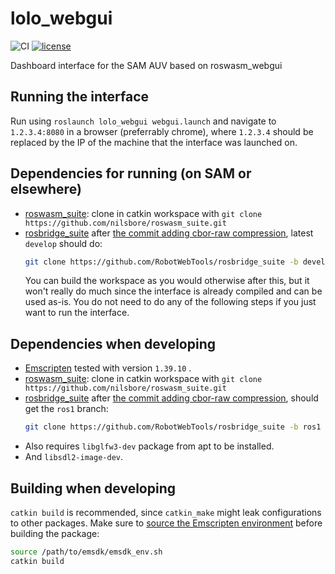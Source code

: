 # lolo_webgui
![CI](https://github.com/smarc-project/lolo_webgui/workflows/CI/badge.svg?branch=master) [![license](https://img.shields.io/badge/License-BSD%203--Clause-blue.svg)](https://opensource.org/licenses/BSD-3-Clause)

Dashboard interface for the SAM AUV based on roswasm_webgui

## Running the interface

Run using `roslaunch lolo_webgui webgui.launch` and navigate to `1.2.3.4:8080` in a browser (preferrably chrome),
where `1.2.3.4` should be replaced by the IP of the machine that the interface was launched on.

## Dependencies for running (on SAM or elsewhere)

* [roswasm_suite](https://github.com/nilsbore/roswasm_suite): clone in catkin workspace with `git clone https://github.com/nilsbore/roswasm_suite.git`
* [rosbridge_suite](https://github.com/RobotWebTools/rosbridge_suite) after [the commit adding cbor-raw compression](https://github.com/RobotWebTools/rosbridge_suite/commit/dc7fcb282d1326d573abe83579cc7d989ae71739), latest `develop` should do:
  ```bash
  git clone https://github.com/RobotWebTools/rosbridge_suite -b develop # in workspace src folder
  ```
  You can build the workspace as you would otherwise after this, but it won't really do much since the interface is already compiled
  and can be used as-is. You do not need to do any of the following steps if you just want to run the interface.

## Dependencies when developing

* [Emscripten](https://emscripten.org/docs/getting_started/downloads.html) tested with version `1.39.10` .
* [roswasm_suite](https://github.com/nilsbore/roswasm_suite): clone in catkin workspace with `git clone https://github.com/nilsbore/roswasm_suite.git`
* [rosbridge_suite](https://github.com/RobotWebTools/rosbridge_suite) after [the commit adding cbor-raw compression](https://github.com/RobotWebTools/rosbridge_suite/commit/dc7fcb282d1326d573abe83579cc7d989ae71739), should get the `ros1` branch:
  ```bash
  git clone https://github.com/RobotWebTools/rosbridge_suite -b ros1
  ```
* Also requires `libglfw3-dev` package from apt to be installed.
* And `libsdl2-image-dev`.

## Building when developing

`catkin build` is recommended, since `catkin_make` might leak configurations to other packages.
Make sure to [source the Emscripten environment](https://emscripten.org/docs/getting_started/downloads.html#installation-instructions)
before building the package:
```bash
source /path/to/emsdk/emsdk_env.sh
catkin build
```
